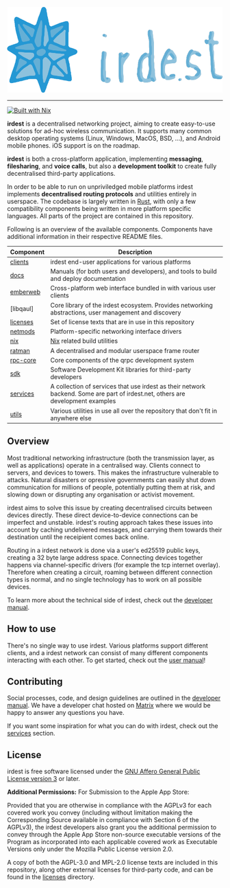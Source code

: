<div align="center">
    <img src="docs/banner.png" height="200px"/>
</div>

---

[![Built with Nix](https://builtwithnix.org/badge.svg)](https://builtwithnix.org)

**irdest** is a decentralised networking project, aiming to create
easy-to-use solutions for ad-hoc wireless communication.  It supports
many common desktop operating systems (Linux, Windows, MacOS, BSD, …),
and Android mobile phones.  iOS support is on the roadmap.

**irdest** is both a cross-platform application, implementing
**messaging**, **filesharing**, and **voice calls**, but also a
**development toolkit** to create fully decentralised third-party
applications.

In order to be able to run on unpriviledged mobile platforms irdest
implements **decentralised routing protocols** and utilities entirely
in userspace.  The codebase is largely written in
[Rust](https://rustlang.org), with only a few compatibility components
being written in more platform specific languages.  All parts of the
project are contained in this repository.

Following is an overview of the available components.  Components have
additional information in their respective README files.

| Component  | Description                                                                                                                      |
|------------|----------------------------------------------------------------------------------------------------------------------------------|
| [clients]  | irdest end-user applications for various platforms                                                                               |
| [docs]     | Manuals (for both users and developers), and tools to build and deploy documentation                                             |
| [emberweb] | Cross-platform web interface bundled in with various user clients                                                                |
| [libqaul]  | Core library of the irdest ecosystem.  Provides networking abstractions, user management and discovery                           |
| [licenses] | Set of license texts that are in use in this repository                                                                          |
| [netmods]  | Platform-specific networking interface drivers                                                                                   |
| [nix]      | [Nix](https://nixos.org) related build utilities                                                                                 |
| [ratman]   | A decentralised and modular userspace frame router                                                                               |
| [rpc-core] | Core components of the qrpc development system                                                                                   |
| [sdk]      | Software Development Kit libraries for third-party developers                                                                    |
| [services] | A collection of services that use irdest as their network backend.  Some are part of irdest.net, others are development examples |
| [utils]    | Various utilities in use all over the repository that don't fit in anywhere else                                                 |

[clients]: ./clients
[docs]: ./docs
[emberweb]: ./emberweb
[libirdest]: ./libirdest
[licenses]: ./licenses
[netmods]: ./netmods
[nix]: ./nix
[ratman]: ./ratman
[rpc-core]: ./rpc-core
[sdk]: ./sdk
[tests]: ./tests
[utils]: ./utils


## Overview

Most traditional networking infrastructure (both the transmission
layer, as well as applications) operate in a centralised way.  Clients
connect to servers, and devices to towers.  This makes the
infrastructure vulnerable to attacks.  Natural disasters or opressive
governments can easily shut down communication for millions of people,
potentially putting them at risk, and slowing down or disrupting any
organisation or activist movement.

irdest aims to solve this issue by creating decentralised circuits
between devices directly.  These direct device-to-device connections
can be imperfect and unstable.  irdest's routing approach takes these
issues into account by caching undelivered messages, and carrying them
towards their destination until the receipient comes back online.

Routing in a irdest network is done via a user's ed25519 public keys,
creating a 32 byte large address space.  Connecting devices together
happens via channel-specific drivers (for example the tcp internet
overlay). Therefore when creating a circuit, roaming between different
connection types is normal, and no single technology has to work on
all possible devices.

To learn more about the technical side of irdest, check out the
[developer manual].

## How to use

There's no single way to use irdest.  Various platforms support
different clients, and a irdest network can consist of many different
components interacting with each other.  To get started, check out the
[user manual]!

[user manual]: https://docs.irde.st/user/


## Contributing

Social processes, code, and design guidelines are outlined in the
[developer manual].  We have a developer chat hosted on [Matrix]
where we would be happy to answer any questions you have.

If you want some inspiration for what you can do with irdest, check
out the [services] section.

[developer manual]: https://docs.irde.st/developer/
[Matrix]: https://matrix.to/#/#irdest:fairydust.space?via=ontheblueplanet.com&via=matrix.org&via=fairydust.space
[services]: ./services

## License

irdest is free software licensed under the [GNU Affero General Public
License version 3](licenses/agpl-3.0.md) or later.

**Additional Permissions:** For Submission to the Apple App Store:

Provided that you are otherwise in compliance with the AGPLv3 for each
covered work you convey (including without limitation making the
Corresponding Source available in compliance with Section 6 of the
AGPLv3), the irdest developers also grant you the additional permission
to convey through the Apple App Store non-source executable versions
of the Program as incorporated into each applicable covered work as
Executable Versions only under the Mozilla Public License version 2.0.

A copy of both the AGPL-3.0 and MPL-2.0 license texts are included in
this repository, along other external licenses for third-party code,
and can be found in the [licenses](licenses) directory.
